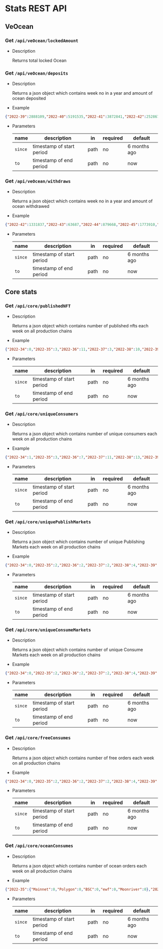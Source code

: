 # Stats REST API

## VeOcean

### **Get** `/api/veOcean/lockedAmount`

- Description

    Returns total locked Ocean

### **Get** `/api/veOcean/deposits`

- Description

    Returns a json object which contains week no in a year and amount of ocean deposited

- Example
```json
{"2022-39":2888109,"2022-40":5191535,"2022-41":3872841,"2022-42":2528677,"2022-43":1061958,"2022-44":1550195,"2022-45":3601578,"2022-46":563982,"2022-47":3376665,"2022-48":141386,"2022-49":918299,"2022-50":238507,"2022-51":5317844,"2022-52":195225,"2022-53":33867,"2023-1":150856,"2023-2":223131,"2023-3":233288,"2023-4":184532,"2023-5":473586,"2023-6":626580,"2023-7":70221,"2023-8":58339}
```

- Parameters

    | name   | description                 | in   | required | default       |
    |--------|-----------------------------|------|----------|-------------- |
    | `since`| timestamp of start period   | path | no       | 6 months ago  |
    | `to`   | timestamp of end period     | path | no       | now           |

### **Get** `/api/veOcean/withdraws`

- Description

    Returns a json object which contains week no in a year and amount of ocean withdrawed

- Example
```json
{"2022-42":1331837,"2022-43":63687,"2022-44":879668,"2022-45":1773910,"2022-46":1010,"2022-47":207431,"2022-48":29655,"2022-49":523352,"2022-50":54822,"2022-51":138839,"2022-52":2995026,"2022-53":61520,"2023-1":12670,"2023-2":662956,"2023-3":26538,"2023-4":56008,"2023-5":114613,"2023-6":37948,"2023-7":30126,"2023-8":2773}
```

- Parameters

    | name   | description                 | in   | required | default       |
    |--------|-----------------------------|------|----------|-------------- |
    | `since`| timestamp of start period   | path | no       | 6 months ago  |
    | `to`   | timestamp of end period     | path | no       | now           |


## Core stats

### **Get** `/api/core/publishedNFT`

- Description

    Returns a json object which contains number of published nfts each week on all production chains

- Example
```json
{"2022-34":0,"2022-35":3,"2022-36":11,"2022-37":3,"2022-38":10,"2022-39":4,"2022-40":12,"2022-41":43,"2022-42":12,"2022-43":5,"2022-44":18,"2022-45":33,"2022-46":45,"2022-47":32,"2022-48":286,"2022-49":92,"2022-50":229,"2022-51":84,"2022-52":35,"2023-1":65,"2023-2":82,"2023-3":59,"2023-4":110,"2023-5":152,"2023-6":118,"2023-7":87,"2023-8":41}
```

- Parameters

    | name   | description                 | in   | required | default       |
    |--------|-----------------------------|------|----------|-------------- |
    | `since`| timestamp of start period   | path | no       | 6 months ago  |
    | `to`   | timestamp of end period     | path | no       | now           |


### **Get** `/api/core/uniqueConsumers`

- Description

    Returns a json object which contains number of unique consumers each week on all production chains

- Example
```json
{"2022-34":1,"2022-35":3,"2022-36":7,"2022-37":11,"2022-38":13,"2022-39":12,"2022-40":23,"2022-41":16,"2022-42":18,"2022-43":13,"2022-44":23,"2022-45":17,"2022-46":10,"2022-47":8,"2022-48":9,"2022-49":21,"2022-50":17,"2022-51":11,"2022-52":12,"2023-1":43,"2023-2":43,"2023-3":34,"2023-4":44,"2023-5":48,"2023-6":41,"2023-7":53,"2023-8":1}
```

- Parameters

    | name   | description                 | in   | required | default       |
    |--------|-----------------------------|------|----------|-------------- |
    | `since`| timestamp of start period   | path | no       | 6 months ago  |
    | `to`   | timestamp of end period     | path | no       | now           |


### **Get** `/api/core/uniquePublishMarkets`

- Description

    Returns a json object which contains number of unique Publishing Markets each week on all production chains

- Example
```json
{"2022-34":0,"2022-35":2,"2022-36":2,"2022-37":2,"2022-38":4,"2022-39":1,"2022-40":4,"2022-41":4,"2022-42":3,"2022-43":2,"2022-44":7,"2022-45":6,"2022-46":4,"2022-47":3,"2022-48":1,"2022-49":4,"2022-50":3,"2022-51":1,"2022-52":2,"2023-1":2,"2023-2":6,"2023-3":1,"2023-4":8,"2023-5":1,"2023-6":2,"2023-7":1,"2023-8":3}
```

- Parameters

    | name   | description                 | in   | required | default       |
    |--------|-----------------------------|------|----------|-------------- |
    | `since`| timestamp of start period   | path | no       | 6 months ago  |
    | `to`   | timestamp of end period     | path | no       | now           |


### **Get** `/api/core/uniqueConsumeMarkets`

- Description

    Returns a json object which contains number of unique Consume Markets each week on all production chains

- Example
```json
{"2022-34":0,"2022-35":2,"2022-36":2,"2022-37":2,"2022-38":4,"2022-39":1,"2022-40":4,"2022-41":4,"2022-42":3,"2022-43":2,"2022-44":7,"2022-45":6,"2022-46":4,"2022-47":3,"2022-48":1,"2022-49":4,"2022-50":3,"2022-51":1,"2022-52":2,"2023-1":2,"2023-2":6,"2023-3":1,"2023-4":8,"2023-5":1,"2023-6":2,"2023-7":1,"2023-8":3}
```

- Parameters

    | name   | description                 | in   | required | default       |
    |--------|-----------------------------|------|----------|-------------- |
    | `since`| timestamp of start period   | path | no       | 6 months ago  |
    | `to`   | timestamp of end period     | path | no       | now           |

### **Get** `/api/core/freeConsumes`

- Description

    Returns a json object which contains number of free orders each week on all production chains

- Example
```json
{"2022-34":0,"2022-35":2,"2022-36":2,"2022-37":2,"2022-38":4,"2022-39":1,"2022-40":4,"2022-41":4,"2022-42":3,"2022-43":2,"2022-44":7,"2022-45":6,"2022-46":4,"2022-47":3,"2022-48":1,"2022-49":4,"2022-50":3,"2022-51":1,"2022-52":2,"2023-1":2,"2023-2":6,"2023-3":1,"2023-4":8,"2023-5":1,"2023-6":2,"2023-7":1,"2023-8":3}
```

- Parameters

    | name   | description                 | in   | required | default       |
    |--------|-----------------------------|------|----------|-------------- |
    | `since`| timestamp of start period   | path | no       | 6 months ago  |
    | `to`   | timestamp of end period     | path | no       | now           |


### **Get** `/api/core/oceanConsumes`

- Description

    Returns a json object which contains number of ocean orders each week on all production chains

- Example
```json
{"2022-35":{"Mainnet":0,"Polygon":0,"BSC":0,"ewf":0,"Moonriver":0},"2022-36":{"Mainnet":0,"Polygon":0,"BSC":0,"ewf":0,"Moonriver":0},"2022-37":{"Mainnet":0,"Polygon":0,"BSC":0,"ewf":0,"Moonriver":0},"2022-38":{"Mainnet":0,"Polygon":0,"BSC":0,"ewf":0,"Moonriver":0},"2022-39":{"Mainnet":0,"Polygon":207,"BSC":0,"ewf":0,"Moonriver":0},"2022-40":{"Mainnet":0,"Polygon":652,"BSC":0,"ewf":0,"Moonriver":0},"2022-41":{"Mainnet":0,"Polygon":867,"BSC":0,"ewf":0,"Moonriver":0},"2022-42":{"Mainnet":0,"Polygon":1746,"BSC":0,"ewf":0,"Moonriver":0},"2022-43":{"Mainnet":0,"Polygon":872,"BSC":0,"ewf":0,"Moonriver":0},"2022-44":{"Mainnet":0,"Polygon":59183,"BSC":0,"ewf":0,"Moonriver":0},"2022-45":{"Mainnet":0,"Polygon":118426,"BSC":0,"ewf":0,"Moonriver":0},"2022-46":{"Mainnet":0,"Polygon":229634,"BSC":0,"ewf":0,"Moonriver":0},"2022-47":{"Mainnet":0,"Polygon":62688,"BSC":0,"ewf":0,"Moonriver":0},"2022-48":{"Mainnet":0,"Polygon":86740,"BSC":0,"ewf":0,"Moonriver":0},"2022-49":{"Mainnet":40100,"Polygon":28184,"BSC":0,"ewf":0,"Moonriver":0},"2022-50":{"Mainnet":0,"Polygon":286316,"BSC":0,"ewf":0,"Moonriver":0},"2022-51":{"Mainnet":0,"Polygon":1275964,"BSC":0,"ewf":0,"Moonriver":0},"2022-52":{"Mainnet":0,"Polygon":1429157.7519267506,"BSC":0,"ewf":0,"Moonriver":0},"2023-1":{"Mainnet":0,"Polygon":2523336.4813825693,"BSC":0,"ewf":0,"Moonriver":0},"2023-2":{"Mainnet":0,"Polygon":5564770,"BSC":0,"ewf":0,"Moonriver":0},"2023-3":{"Mainnet":0,"Polygon":5489278,"BSC":0,"ewf":0,"Moonriver":0},"2023-4":{"Mainnet":0,"Polygon":4777663,"BSC":0,"ewf":0,"Moonriver":0},"2023-5":{"Mainnet":0,"Polygon":4154833,"BSC":0,"ewf":0,"Moonriver":0},"2023-6":{"Mainnet":0,"Polygon":2727741,"BSC":0,"ewf":0,"Moonriver":0},"2023-7":{"Mainnet":0,"Polygon":2174253,"BSC":0,"ewf":0,"Moonriver":0},"2023-8":{"Mainnet":0,"Polygon":1387349,"BSC":0,"ewf":0,"Moonriver":0},"2023-9":{"Mainnet":0,"Polygon":2888405,"BSC":0,"ewf":0,"Moonriver":0}}
```

- Parameters

    | name   | description                 | in   | required | default       |
    |--------|-----------------------------|------|----------|-------------- |
    | `since`| timestamp of start period   | path | no       | 6 months ago  |
    | `to`   | timestamp of end period     | path | no       | now           |


